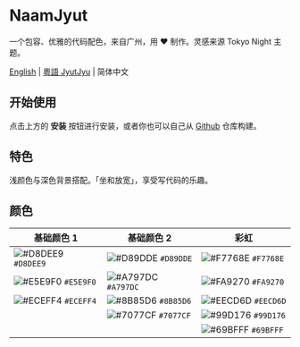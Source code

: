 # NaamJyut

一个包容、优雅的代码配色，来自广州，用 ❤️ 制作。灵感来源 Tokyo Night 主题。

[English](../README.md) | [粵語 JyutJyu](cantonese.md) | 简体中文

## 开始使用

点击上方的 **安装** 按钮进行安装，或者你也可以自己从 [Github](https://github.com/CongJyu/naamjyut) 仓库构建。

## 特色

浅颜色与深色背景搭配。「坐和放宽」，享受写代码的乐趣。

## 颜色

| 基础颜色 1 | 基础颜色 2 | 彩虹 |
| --- | --- | --- |
| ![#D8DEE9](https://place-hold.it/15/D8DEE9/D8DEE9?text=+) `#D8DEE9` |  ![#D89DDE](https://place-hold.it/15/D89DDE/D89DDE?text=+) `#D89DDE`  | ![#F7768E](https://place-hold.it/15/F7768E/F7768E?text=+) `#F7768E` |
| ![#E5E9F0](https://place-hold.it/15/E5E9F0/E5E9F0?text=+) `#E5E9F0` |  ![#A797DC](https://place-hold.it/15/A797DC/A797DC?text=+) `#A797DC`  |  ![#FA9270](https://place-hold.it/15/FA9270/FA9270?text=+) `#FA9270` |
| ![#ECEFF4](https://place-hold.it/15/ECEFF4/ECEFF4?text=+) `#ECEFF4` |  ![#8B85D6](https://place-hold.it/15/8B85D6/8B85D6?text=+) `#8B85D6`  |  ![#EECD6D](https://place-hold.it/15/EECD6D/EECD6D?text=+) `#EECD6D` |
|  |  ![#7077CF](https://place-hold.it/15/7077CF/7077CF?text=+) `#7077CF`  |  ![#99D176](https://place-hold.it/15/99D176/99D176?text=+) `#99D176` |
|  |  |  ![#69BFFF](https://place-hold.it/15/69BFFF/69BFFF?text=+) `#69BFFF` |
